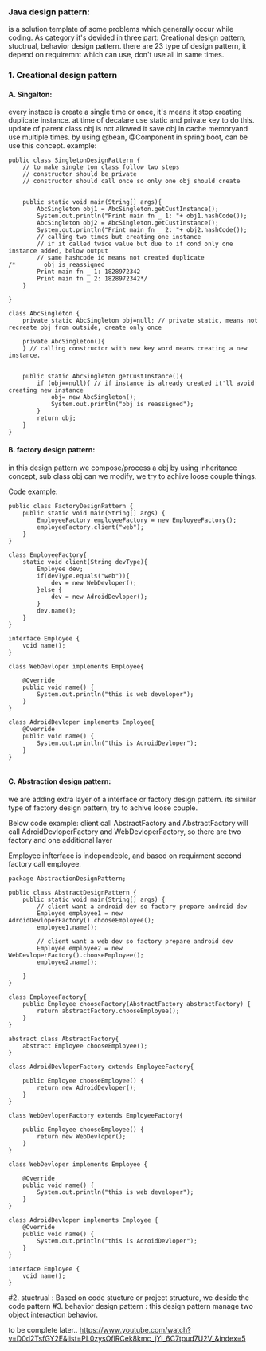 ### Java design pattern:
is a solution template of some problems which generally occur while coding.
As category it's devided in three part: Creational design pattern, stuctrual, behavior design pattern.
there are 23 type of design pattern, it depend on requiremnt which can use, don't use all in same times.

### 1. Creational design pattern
#### A. Singalton: 
every instace is create a single time or once, it's means it stop creating duplicate instance. at time of decalare use static and private key to do this. update of parent class obj is not allowed
it save obj in cache memoryand use multiple times. by using @bean, @Component in spring boot, can be use this concept.
example:

```
public class SingletonDesignPattern {
    // to make single ton class follow two steps
    // constructor should be private
    // constructor should call once so only one obj should create


    public static void main(String[] args){
        AbcSingleton obj1 = AbcSingleton.getCustInstance();
        System.out.println("Print main fn _ 1: "+ obj1.hashCode());
        AbcSingleton obj2 = AbcSingleton.getCustInstance();
        System.out.println("Print main fn _ 2: "+ obj2.hashCode());
        // calling two times but creating one instance
        // if it called twice value but due to if cond only one instance added, below output
        // same hashcode id means not created duplicate
/*        obj is reassigned
        Print main fn _ 1: 1828972342
        Print main fn _ 2: 1828972342*/
    }

}

class AbcSingleton {
    private static AbcSingleton obj=null; // private static, means not recreate obj from outside, create only once

    private AbcSingleton(){
    } // calling constructor with new key word means creating a new instance.


    public static AbcSingleton getCustInstance(){
        if (obj==null){ // if instance is already created it'll avoid creating new instance
            obj= new AbcSingleton();
            System.out.println("obj is reassigned");
        }
        return obj;
    }
}
```

#### B. factory design pattern:
in this design pattern we compose/process a obj by using inheritance concept, sub class obj can we modify, we try to achive loose couple things. 

Code example:
```
public class FactoryDesignPattern {
    public static void main(String[] args) {
        EmployeeFactory employeeFactory = new EmployeeFactory();
        employeeFactory.client("web");
    }
}

class EmployeeFactory{
    static void client(String devType){
        Employee dev;
        if(devType.equals("web")){
            dev = new WebDevloper();
        }else {
            dev = new AdroidDevloper();
        }
        dev.name();
    }
}

interface Employee {
    void name();
}

class WebDevloper implements Employee{

    @Override
    public void name() {
        System.out.println("this is web developer");
    }
}

class AdroidDevloper implements Employee{
    @Override
    public void name() {
        System.out.println("this is AdroidDevloper");
    }
}


```
#### C. Abstraction design pattern:
we are adding extra layer of a interface or factory design pattern. its similar type of factory design pattern, try to achive loose couple. 

Below code example:
client call AbstractFactory and AbstractFactory will call AdroidDevloperFactory and WebDevloperFactory, so there are two factory and one additional layer

Employee infterface is independeble, and based on requirment second factory call employee.


```
package AbstractionDesignPattern;

public class AbstractDesignPattern {
    public static void main(String[] args) {
        // client want a android dev so factory prepare android dev
        Employee employee1 = new AdroidDevloperFactory().chooseEmployee();
        employee1.name();

        // client want a web dev so factory prepare android dev
        Employee employee2 = new WebDevloperFactory().chooseEmployee();
        employee2.name();

    }
}

class EmployeeFactory{
    public Employee chooseFactory(AbstractFactory abstractFactory) {
        return abstractFactory.chooseEmployee();
    }
}

abstract class AbstractFactory{
    abstract Employee chooseEmployee();
}

class AdroidDevloperFactory extends EmployeeFactory{

    public Employee chooseEmployee() {
        return new AdroidDevloper();
    }
}

class WebDevloperFactory extends EmployeeFactory{

    public Employee chooseEmployee() {
        return new WebDevloper();
    }
}

class WebDevloper implements Employee {

    @Override
    public void name() {
        System.out.println("this is web developer");
    }
}

class AdroidDevloper implements Employee {
    @Override
    public void name() {
        System.out.println("this is AdroidDevloper");
    }
}

interface Employee {
    void name();
}

```

#2. stuctrual :
Based on code stucture or project structure, we deside the code pattern
#3. behavior design pattern :
this design pattern manage two object interaction behavior.  


to be complete later..
https://www.youtube.com/watch?v=D0d2TsfGY2E&list=PL0zysOflRCek8kmc_jYl_6C7tpud7U2V_&index=5
